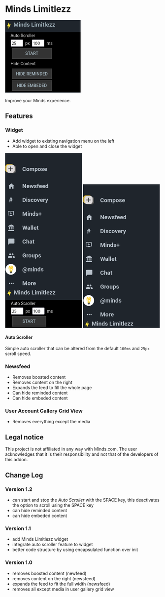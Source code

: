# Minds Limitlezz

![Minds Limitlezz Widget](./assets/img/v1.2-minds-limitlezz-widget.png)

Improve your Minds experience.

## Features

### Widget

- Add widget to existing navigation menu on the left
- Able to open and close the widget

![Minds Limitlezz Widget Open](./assets/img/v1.1-sidemenu-minds-limitlezz-widget-open.png)
![Minds Limitlezz Widget Close](./assets/img/v1.1-sidemenu-minds-limitlezz-widget-close.png)

#### Auto Scroller

Simple auto scroller that can be altered from the default `100ms` and `25px` scroll speed.

### Newsfeed

- Removes boosted content
- Removes content on the right
- Expands the feed to fill the whole page
- Can hide reminded content
- Can hide embeded content

### User Account Gallery Grid View

- Removes everything except the media

## Legal notice

This project is not affiliated in any way with Minds.com. 
The user acknowledges that it is their responsibility and not that of the developers of this addon.

## Change Log

### Version 1.2

- can start and stop the *Auto Scroller* with the SPACE key, this deactivates the option to scroll using the SPACE key
- can hide reminded content
- can hide embeded content

### Version 1.1

- add Minds Limitlezz widget
- integrate auto scroller feature to widget
- better code structure by using encapsulated function over init


### Version 1.0

- removes boosted content (newfeed)
- removes content on the right (newsfeed)
- expands the feed to fit the full width (newsfeed)
- removes all except media in user gallery grid view
